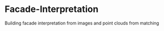 Facade-Interpretation
=====================

Building facade interpretation from images and point clouds from matching